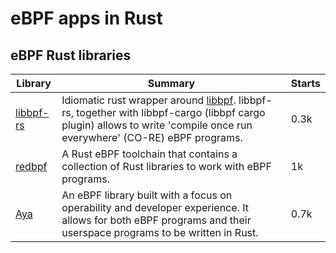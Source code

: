 # eBPF apps in Rust

## eBPF Rust libraries

| Library                                          | Summary                                                      | Starts |
| ------------------------------------------------ | ------------------------------------------------------------ | ------ |
| [libbpf-rs](https://github.com/libbpf/libbpf-rs) | Idiomatic rust wrapper around [libbpf](https://github.com/libbpf/libbpf). libbpf-rs, together with libbpf-cargo (libbpf cargo plugin) allows to write 'compile once run everywhere' (CO-RE) eBPF programs. | 0.3k   |
| [redbpf](https://github.com/redsift/redbpf)      | A Rust eBPF toolchain that contains a collection of Rust libraries to work with eBPF programs. | 1k     |
| [Aya](https://github.com/aya-rs/aya)             | An eBPF library built with a focus on operability and developer experience. It allows for both eBPF programs and their userspace programs to be written in Rust. | 0.7k   |

